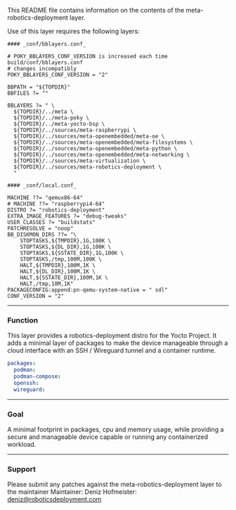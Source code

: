 This README file contains information on the contents of the meta-robotics-deployment layer.

Use of this layer requires the following layers:


```bitbake
#### _conf/bblayers.conf_

# POKY_BBLAYERS_CONF_VERSION is increased each time build/conf/bblayers.conf
# changes incompatibly
POKY_BBLAYERS_CONF_VERSION = "2"

BBPATH = "${TOPDIR}"
BBFILES ?= ""

BBLAYERS ?= " \
  ${TOPDIR}/../meta \
  ${TOPDIR}/../meta-poky \
  ${TOPDIR}/../meta-yocto-bsp \
  ${TOPDIR}/../sources/meta-raspberrypi \
  ${TOPDIR}/../sources/meta-openembedded/meta-oe \
  ${TOPDIR}/../sources/meta-openembedded/meta-filesystems \
  ${TOPDIR}/../sources/meta-openembedded/meta-python \
  ${TOPDIR}/../sources/meta-openembedded/meta-networking \
  ${TOPDIR}/../sources/meta-virtualization \
  ${TOPDIR}/../sources/meta-robotics-deployment \
  "
```

```bitbake
#### _conf/local.conf_

MACHINE ??= "qemux86-64"
# MACHINE ??= "raspberrypi4-64"
DISTRO ?= "robotics-deployment"
EXTRA_IMAGE_FEATURES ?= "debug-tweaks"
USER_CLASSES ?= "buildstats"
PATCHRESOLVE = "noop"
BB_DISKMON_DIRS ??= "\
    STOPTASKS,${TMPDIR},1G,100K \
    STOPTASKS,${DL_DIR},1G,100K \
    STOPTASKS,${SSTATE_DIR},1G,100K \
    STOPTASKS,/tmp,100M,100K \
    HALT,${TMPDIR},100M,1K \
    HALT,${DL_DIR},100M,1K \
    HALT,${SSTATE_DIR},100M,1K \
    HALT,/tmp,10M,1K"
PACKAGECONFIG:append:pn-qemu-system-native = " sdl"
CONF_VERSION = "2"
```

---

### Function

This layer provides a robotics-deployment distro for the Yocto Project. It adds a minimal layer of packages to make the device
manageable through a cloud interface with an SSH / Wireguard tunnel and a container runtime.

```yaml
packages:
  podman:
  podman-compose:
  openssh:
  wireguard:
```

---

### Goal

A minimal footprint in packages, cpu and memory usage, while providing a secure and manageable device capable or running any containerized workload.

---

### Support

Please submit any patches against the meta-robotics-deployment layer to the maintainer
Maintainer: Deniz Hofmeister: deniz@roboticsdeployment.com
